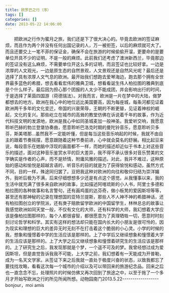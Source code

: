 ```yaml
---
title: 欧罗巴之行（序）
tags: []
categories: []
date: 2013-05-22 14:06:00 
---
```



&emsp;&emsp;把欧洲之行作为蜜月之旅，我们还是下了很大决心的。毕竟去欧洲的签证麻烦，而且作为两个并没有任何出国记录的人，万一被拒签，以后的麻烦就可大了。而且还要交上一笔不菲的保证金，确保不会在旅游的时候偷偷开溜，更要命的是要单位开具不少的证明，不是一般的麻烦。此前我们还考虑了澳洲新西兰，毕竟那边的签证没有这么麻烦，不需要单位开这么多的证明，而且签证也比较好拿。一边是浓厚的人文观光，一边是原生态的自然景观，人文景观还是自然风光呢？最后还是选择了具有浓厚人文气息的欧洲。最开始我们想跑去爱琴海边，跑去那个拥有全世界最多蓝色的希腊，想去看看宏伟的雅典卫城，想看看诞生伟人柏拉图的雅典到底是个什么样子。最后因为担心那个团报的人太少不能成团，并会影响出行的时间，于是选择了莱茵四国游（荷德瑞法）。对我而言，欧洲是一片在梦中的大陆，做梦都想去的地方。欧洲在我心中的地位远比美国要高，因为每座城，每条河都见证着欧洲两千多年的文化变迁，帝国的兴衰荣辱，王朝的不断更替，见证着神权的崛起，文化的复兴。那些屹立在城市的高耸的教堂仿佛在诉说着千年的故事，作为近代科技文明的发源地，欧洲是我心中如同圣城麦加一般神圣。我爱听交响，我愿意聆听巴赫的勃兰登堡协奏曲，愿意聆听巴洛克时期的曼陀铃音乐，愿意聆听贝多芬，斯美塔那...虽然我不一定能听懂，但是每当这些音乐响起的时候，我就不由自主的跟着节奏摇摆，愿意跟随着这种节奏前进，心中就会莫名的舒展。相比起豆来说，每段音乐在她脑中浮现的画面都不一样，而她的描述却近似于书本上对这些音乐的描述，面对这种音乐鉴赏水平的巨大差异，我不得不承认很多对音乐赞美的文字确实是作者的心声，而不是矫情，附庸风雅的描述。对此，我并不难过，这种原始的感动和愉悦是超越言语的，听音乐的目的就是为了获得愉悦和感动，虽然方式不同，目的一样，殊途同归罢了。豆把我这种对欧洲的向往和敬仰归结为崇洋媚外，我听后极为不满，后来仔细想想多少还是有点这个感觉。从我懂事以来，我的生活中就充满了很多来自欧洲的故事，比如描述阿喀琉斯的小人书，阿里士多德和柏拉图的各种故事和名言警句，还有画鸡蛋的达芬奇，做小板凳的爱因斯坦等等，甚至还有那神秘的记录在理想国的亚特兰提斯，那些人不人神不神的希腊神话，还有柏拉图创立的学院派，还有庚子赔款留学欧洲的中国留学生，林林总总的故事让我感觉欧洲如同天堂一般，不仅有文化的大师，还有科学的大师，我幻想着大学应该是像柏拉图那样的，每个人都很睿智，都很愿意为了真理牺牲一切，愿意时时刻刻讨论哲学和科学。其实有这样的想法却只能在国内长大的小朋友是很可怜的，因为现实和理想的巨大的差异无时无刻不在打击着这个脆弱的小心灵。小学的时候的我，想象和憧憬着中学的生活应该是那样的。上了中学后又继续想象和憧憬着大学的生活应该是那样的。上了大学之后又继续想象和憧憬着研究生的生活应该是那样的。上了研究生之后，我发现那就是个梦，一个遥不可及的梦。我曾经想过成为爱因斯坦，但是直觉告诉我我不可能，上大学之前，我幻想着有一天能成为开普勒，成为一名天文学家。从签证下来之后我就一直处于极度兴奋的状态，以致我都忘了要找找攻略，看看这次每一个城市的介绍以及可以带回来的旅游纪念品。回来之后也一直念念不忘，处理照片的时候仿佛又再次回到了旅途之中，以至于拖了一个多月才开始写欧洲之行的所见所闻所想。动物园南门2013.5.22------------------bonjour，moi amis